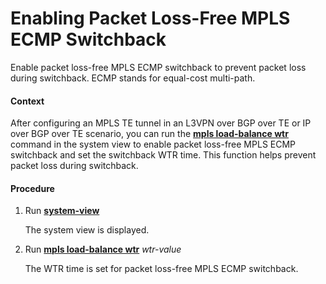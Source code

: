 Enabling Packet Loss-Free MPLS ECMP Switchback
==============================================

Enable packet loss-free MPLS ECMP switchback to prevent packet loss during switchback. ECMP stands for equal-cost multi-path.

#### Context

After configuring an MPLS TE tunnel in an L3VPN over BGP over TE or IP over BGP over TE scenario, you can run the [**mpls load-balance wtr**](cmdqueryname=mpls+load-balance+wtr) command in the system view to enable packet loss-free MPLS ECMP switchback and set the switchback WTR time. This function helps prevent packet loss during switchback.


#### Procedure

1. Run [**system-view**](cmdqueryname=system-view)
   
   
   
   The system view is displayed.
2. Run [**mpls load-balance wtr**](cmdqueryname=mpls+load-balance+wtr) *wtr-value*
   
   
   
   The WTR time is set for packet loss-free MPLS ECMP switchback.